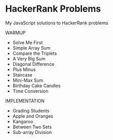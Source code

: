 # HackerRank Problems

My JavaScript solutions to HackerRank problems

WARMUP

- Solve Me First
- Simple Array Sum
- Compare the Triplets
- A Very Big Sum
- Diagonal Difference
- Plus Minus
- Staircase
- Mini-Max Sum
- Birthday Cake Candles
- Time Conversion

IMPLEMENTATION

- Grading Students
- Apple and Oranges
- Kangaroo
- Between Two Sets
- Sub-array Division
